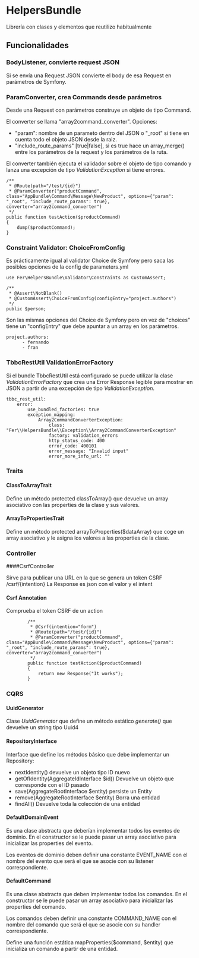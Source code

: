 # HelpersBundle

Librería con clases y elementos que reutilizo habitualmente

## Funcionalidades

### BodyListener, convierte request JSON

Si se envía una Request JSON convierte el body de esa Request en parámetros de Symfony.

### ParamConverter, crea Commands desde parámetros

Desde una Request con parámetros construye un objeto de tipo Command.

El converter se llama "array2command_converter".
Opciones:

- "param": nombre de un parameto dentro del JSON o "_root" si tiene en cuenta todo el objeto JSON desde la raiz.
- "include_route_params" [true|false], si es true hace un array_merge() entre los parámetros de la request y los parámetros de la ruta.

El converter también ejecuta el validador sobre el objeto de tipo comando y lanza una excepción de tipo
*ValidationException* si tiene errores.

```
/**
 * @Route(path="/test/{id}")
 * @ParamConverter("productCommand", class="AppBundle\Command\Message\NewProduct", options={"param": "_root", "include_route_params": true}, converter="array2command_converter")
 */
public function testAction($productCommand)
{
    dump($productCommand);
}
```

### Constraint Validator: ChoiceFromConfig

Es prácticamente igual al validator Choice de Symfony pero saca las posibles opciones de la config de parameters.yml

```
use Fer\HelpersBundle\Validator\Constraints as CustomAssert;

/**
 * @Assert\NotBlank()
 * @CustomAssert\ChoiceFromConfig(configEntry="project.authors")
 */
public $person;
```

Son las mismas opciones del Choice de Symfony pero en vez de "choices" tiene un
"configEntry" que debe apuntar a un array en los parámetros.

```
project.authors:
      - fernando
      - fran
```

### TbbcRestUtil ValidationErrorFactory
Si el bundle TbbcRestUtil está configurado se puede utilizar la clase *ValidationErrorFactory*
que crea una  Error Response legible para mostrar en JSON a partir de una excepción de tipo *ValidationException*.


```
tbbc_rest_util:
    error:
        use_bundled_factories: true
        exception_mapping:
            Array2CommandConverterException:
                class: "Fer\\HelpersBundle\\Exception\\Array2CommandConverterException"
                factory: validation_errors
                http_status_code: 400
                error_code: 400101
                error_message: "Invalid input"
                error_more_info_url: ""
```

### Traits

#### ClassToArrayTrait

Define un método protected classToArray() que devuelve un array asociativo con las properties de la clase y sus valores.

#### ArrayToPropertiesTrait

Define un método protected arrayToProperties($dataArray) que coge un array asociativo y le asigna los valores
a las properties de la clase.

### Controller

####CsrfController

Sirve para publicar una URL en la que se genera un token CSRF /csrf/{intention}
La Response es json con el valor y el intent

#### Csrf Annotation
Comprueba el token CSRF de un action 

```
        /**
         * @Csrf(intention="form")
         * @Route(path="/test/{id}")
         * @ParamConverter("productCommand", class="AppBundle\Command\Message\NewProduct", options={"param": "_root", "include_route_params": true}, converter="array2command_converter")
         */
        public function testAction($productCommand)
        {
            return new Response("It works");
        }
```

### CQRS

#### UuidGenerator

Clase *UuidGenerator* que define un método estático *generate()* que devuelve un string tipo Uuid4

#### RepositoryInterface
Interface que define los métodos básico que debe implementar un Repository:

- nextIdentity() devuelve un objeto tipo ID nuevo
- getOfIdentity(AggregateIdInterface $id)) Devuelve un objeto que corresponde con el ID pasado
- save(AggregateRootInterface $entity) persiste un Entity
- remove(AggregateRootInterface $entity) Borra una entidad
- findAll() Devuelve toda la colección de una entidad

#### DefaultDomainEvent

Es una clase abstracta que deberían implementar todos los eventos de dominio.
En el constructor se le puede pasar un array asociativo para inicializar las properties del evento.

Los eventos de dominio deben definir una constante EVENT_NAME con el nombre del evento que será
el que se asocie con su listener correspondiente.

#### DefaultCommand

Es una clase abstracta que deben implementar todos los comandos.
En el constructor se le puede pasar un array asociativo para inicializar las properties del comando.

Los comandos deben definir una constante COMMAND_NAME con el nombre del comando que será
el que se asocie con su handler correspondiente.

Define una función estática mapProperties($command, $entity) que inicializa un comando a partir de una entidad.
